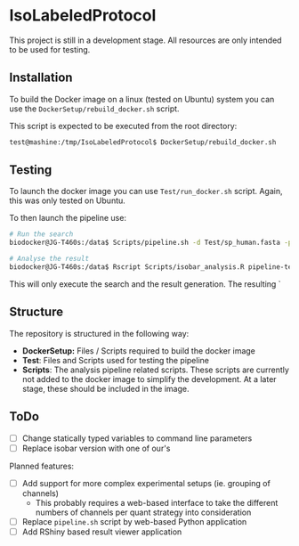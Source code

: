 # IsoLabeledProtocol

This project is still in a development stage. All resources are only intended to be used for testing.

## Installation

To build the Docker image on a linux (tested on Ubuntu) system you can use the `DockerSetup/rebuild_docker.sh` script.

This script is expected to be executed from the root directory:

```bash
test@mashine:/tmp/IsoLabeledProtocol$ DockerSetup/rebuild_docker.sh
```

## Testing

To launch the docker image you can use `Test/run_docker.sh` script. Again, this was only tested on Ubuntu.

To then launch the pipeline use:

```bash
# Run the search
biodocker@JG-T460s:/data$ Scripts/pipeline.sh -d Test/sp_human.fasta -p 20 -f 0.05 -c 1 Test/test.mgf

# Analyse the result
biodocker@JG-T460s:/data$ Rscript Scripts/isobar_analysis.R pipeline-test/experiment1_test_1_Extended_PSM_Report.txt pipeline-test/test.mgf
```

This will only execute the search and the result generation. The resulting `

## Structure

The repository is structured in the following way:

  * **DockerSetup:** Files / Scripts required to build the docker image
  * **Test**: Files and Scripts used for testing the pipeline
  * **Scripts**: The analysis pipeline related scripts. These scripts are currently not added to the docker image to simplify the development. At a later stage, these should be included in the image.

## ToDo

  - [ ] Change statically typed variables to command line parameters
  - [ ] Replace isobar version with one of our's

Planned features:

  - [ ] Add support for more complex experimental setups (ie. grouping of channels)
    - This probably requires a web-based interface to take the different numbers of channels per quant strategy into consideration
  - [ ] Replace `pipeline.sh` script by web-based Python application
  - [ ] Add RShiny based result viewer application
